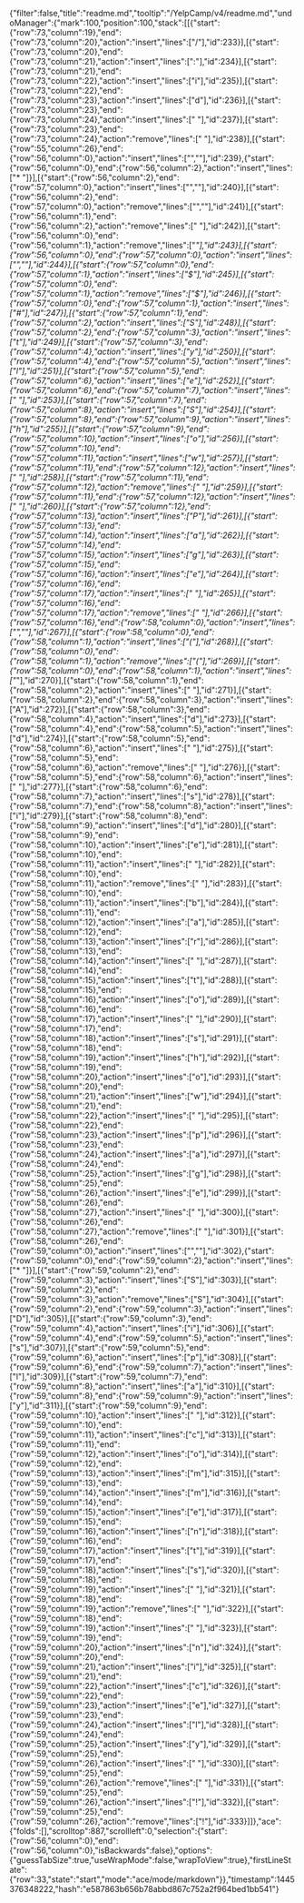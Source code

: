 {"filter":false,"title":"readme.md","tooltip":"/YelpCamp/v4/readme.md","undoManager":{"mark":100,"position":100,"stack":[[{"start":{"row":73,"column":19},"end":{"row":73,"column":20},"action":"insert","lines":["/"],"id":233}],[{"start":{"row":73,"column":20},"end":{"row":73,"column":21},"action":"insert","lines":[":"],"id":234}],[{"start":{"row":73,"column":21},"end":{"row":73,"column":22},"action":"insert","lines":["i"],"id":235}],[{"start":{"row":73,"column":22},"end":{"row":73,"column":23},"action":"insert","lines":["d"],"id":236}],[{"start":{"row":73,"column":23},"end":{"row":73,"column":24},"action":"insert","lines":[" "],"id":237}],[{"start":{"row":73,"column":23},"end":{"row":73,"column":24},"action":"remove","lines":[" "],"id":238}],[{"start":{"row":55,"column":26},"end":{"row":56,"column":0},"action":"insert","lines":["",""],"id":239},{"start":{"row":56,"column":0},"end":{"row":56,"column":2},"action":"insert","lines":["* "]}],[{"start":{"row":56,"column":2},"end":{"row":57,"column":0},"action":"insert","lines":["",""],"id":240}],[{"start":{"row":56,"column":2},"end":{"row":57,"column":0},"action":"remove","lines":["",""],"id":241}],[{"start":{"row":56,"column":1},"end":{"row":56,"column":2},"action":"remove","lines":[" "],"id":242}],[{"start":{"row":56,"column":0},"end":{"row":56,"column":1},"action":"remove","lines":["*"],"id":243}],[{"start":{"row":56,"column":0},"end":{"row":57,"column":0},"action":"insert","lines":["",""],"id":244}],[{"start":{"row":57,"column":0},"end":{"row":57,"column":1},"action":"insert","lines":["$"],"id":245}],[{"start":{"row":57,"column":0},"end":{"row":57,"column":1},"action":"remove","lines":["$"],"id":246}],[{"start":{"row":57,"column":0},"end":{"row":57,"column":1},"action":"insert","lines":["#"],"id":247}],[{"start":{"row":57,"column":1},"end":{"row":57,"column":2},"action":"insert","lines":["S"],"id":248}],[{"start":{"row":57,"column":2},"end":{"row":57,"column":3},"action":"insert","lines":["t"],"id":249}],[{"start":{"row":57,"column":3},"end":{"row":57,"column":4},"action":"insert","lines":["y"],"id":250}],[{"start":{"row":57,"column":4},"end":{"row":57,"column":5},"action":"insert","lines":["l"],"id":251}],[{"start":{"row":57,"column":5},"end":{"row":57,"column":6},"action":"insert","lines":["e"],"id":252}],[{"start":{"row":57,"column":6},"end":{"row":57,"column":7},"action":"insert","lines":[" "],"id":253}],[{"start":{"row":57,"column":7},"end":{"row":57,"column":8},"action":"insert","lines":["S"],"id":254}],[{"start":{"row":57,"column":8},"end":{"row":57,"column":9},"action":"insert","lines":["h"],"id":255}],[{"start":{"row":57,"column":9},"end":{"row":57,"column":10},"action":"insert","lines":["o"],"id":256}],[{"start":{"row":57,"column":10},"end":{"row":57,"column":11},"action":"insert","lines":["w"],"id":257}],[{"start":{"row":57,"column":11},"end":{"row":57,"column":12},"action":"insert","lines":[" "],"id":258}],[{"start":{"row":57,"column":11},"end":{"row":57,"column":12},"action":"remove","lines":[" "],"id":259}],[{"start":{"row":57,"column":11},"end":{"row":57,"column":12},"action":"insert","lines":[" "],"id":260}],[{"start":{"row":57,"column":12},"end":{"row":57,"column":13},"action":"insert","lines":["P"],"id":261}],[{"start":{"row":57,"column":13},"end":{"row":57,"column":14},"action":"insert","lines":["a"],"id":262}],[{"start":{"row":57,"column":14},"end":{"row":57,"column":15},"action":"insert","lines":["g"],"id":263}],[{"start":{"row":57,"column":15},"end":{"row":57,"column":16},"action":"insert","lines":["e"],"id":264}],[{"start":{"row":57,"column":16},"end":{"row":57,"column":17},"action":"insert","lines":[" "],"id":265}],[{"start":{"row":57,"column":16},"end":{"row":57,"column":17},"action":"remove","lines":[" "],"id":266}],[{"start":{"row":57,"column":16},"end":{"row":58,"column":0},"action":"insert","lines":["",""],"id":267}],[{"start":{"row":58,"column":0},"end":{"row":58,"column":1},"action":"insert","lines":["("],"id":268}],[{"start":{"row":58,"column":0},"end":{"row":58,"column":1},"action":"remove","lines":["("],"id":269}],[{"start":{"row":58,"column":0},"end":{"row":58,"column":1},"action":"insert","lines":["*"],"id":270}],[{"start":{"row":58,"column":1},"end":{"row":58,"column":2},"action":"insert","lines":[" "],"id":271}],[{"start":{"row":58,"column":2},"end":{"row":58,"column":3},"action":"insert","lines":["A"],"id":272}],[{"start":{"row":58,"column":3},"end":{"row":58,"column":4},"action":"insert","lines":["d"],"id":273}],[{"start":{"row":58,"column":4},"end":{"row":58,"column":5},"action":"insert","lines":["d"],"id":274}],[{"start":{"row":58,"column":5},"end":{"row":58,"column":6},"action":"insert","lines":[" "],"id":275}],[{"start":{"row":58,"column":5},"end":{"row":58,"column":6},"action":"remove","lines":[" "],"id":276}],[{"start":{"row":58,"column":5},"end":{"row":58,"column":6},"action":"insert","lines":[" "],"id":277}],[{"start":{"row":58,"column":6},"end":{"row":58,"column":7},"action":"insert","lines":["s"],"id":278}],[{"start":{"row":58,"column":7},"end":{"row":58,"column":8},"action":"insert","lines":["i"],"id":279}],[{"start":{"row":58,"column":8},"end":{"row":58,"column":9},"action":"insert","lines":["d"],"id":280}],[{"start":{"row":58,"column":9},"end":{"row":58,"column":10},"action":"insert","lines":["e"],"id":281}],[{"start":{"row":58,"column":10},"end":{"row":58,"column":11},"action":"insert","lines":[" "],"id":282}],[{"start":{"row":58,"column":10},"end":{"row":58,"column":11},"action":"remove","lines":[" "],"id":283}],[{"start":{"row":58,"column":10},"end":{"row":58,"column":11},"action":"insert","lines":["b"],"id":284}],[{"start":{"row":58,"column":11},"end":{"row":58,"column":12},"action":"insert","lines":["a"],"id":285}],[{"start":{"row":58,"column":12},"end":{"row":58,"column":13},"action":"insert","lines":["r"],"id":286}],[{"start":{"row":58,"column":13},"end":{"row":58,"column":14},"action":"insert","lines":[" "],"id":287}],[{"start":{"row":58,"column":14},"end":{"row":58,"column":15},"action":"insert","lines":["t"],"id":288}],[{"start":{"row":58,"column":15},"end":{"row":58,"column":16},"action":"insert","lines":["o"],"id":289}],[{"start":{"row":58,"column":16},"end":{"row":58,"column":17},"action":"insert","lines":[" "],"id":290}],[{"start":{"row":58,"column":17},"end":{"row":58,"column":18},"action":"insert","lines":["s"],"id":291}],[{"start":{"row":58,"column":18},"end":{"row":58,"column":19},"action":"insert","lines":["h"],"id":292}],[{"start":{"row":58,"column":19},"end":{"row":58,"column":20},"action":"insert","lines":["o"],"id":293}],[{"start":{"row":58,"column":20},"end":{"row":58,"column":21},"action":"insert","lines":["w"],"id":294}],[{"start":{"row":58,"column":21},"end":{"row":58,"column":22},"action":"insert","lines":[" "],"id":295}],[{"start":{"row":58,"column":22},"end":{"row":58,"column":23},"action":"insert","lines":["p"],"id":296}],[{"start":{"row":58,"column":23},"end":{"row":58,"column":24},"action":"insert","lines":["a"],"id":297}],[{"start":{"row":58,"column":24},"end":{"row":58,"column":25},"action":"insert","lines":["g"],"id":298}],[{"start":{"row":58,"column":25},"end":{"row":58,"column":26},"action":"insert","lines":["e"],"id":299}],[{"start":{"row":58,"column":26},"end":{"row":58,"column":27},"action":"insert","lines":[" "],"id":300}],[{"start":{"row":58,"column":26},"end":{"row":58,"column":27},"action":"remove","lines":[" "],"id":301}],[{"start":{"row":58,"column":26},"end":{"row":59,"column":0},"action":"insert","lines":["",""],"id":302},{"start":{"row":59,"column":0},"end":{"row":59,"column":2},"action":"insert","lines":["* "]}],[{"start":{"row":59,"column":2},"end":{"row":59,"column":3},"action":"insert","lines":["S"],"id":303}],[{"start":{"row":59,"column":2},"end":{"row":59,"column":3},"action":"remove","lines":["S"],"id":304}],[{"start":{"row":59,"column":2},"end":{"row":59,"column":3},"action":"insert","lines":["D"],"id":305}],[{"start":{"row":59,"column":3},"end":{"row":59,"column":4},"action":"insert","lines":["i"],"id":306}],[{"start":{"row":59,"column":4},"end":{"row":59,"column":5},"action":"insert","lines":["s"],"id":307}],[{"start":{"row":59,"column":5},"end":{"row":59,"column":6},"action":"insert","lines":["p"],"id":308}],[{"start":{"row":59,"column":6},"end":{"row":59,"column":7},"action":"insert","lines":["l"],"id":309}],[{"start":{"row":59,"column":7},"end":{"row":59,"column":8},"action":"insert","lines":["a"],"id":310}],[{"start":{"row":59,"column":8},"end":{"row":59,"column":9},"action":"insert","lines":["y"],"id":311}],[{"start":{"row":59,"column":9},"end":{"row":59,"column":10},"action":"insert","lines":[" "],"id":312}],[{"start":{"row":59,"column":10},"end":{"row":59,"column":11},"action":"insert","lines":["c"],"id":313}],[{"start":{"row":59,"column":11},"end":{"row":59,"column":12},"action":"insert","lines":["o"],"id":314}],[{"start":{"row":59,"column":12},"end":{"row":59,"column":13},"action":"insert","lines":["m"],"id":315}],[{"start":{"row":59,"column":13},"end":{"row":59,"column":14},"action":"insert","lines":["m"],"id":316}],[{"start":{"row":59,"column":14},"end":{"row":59,"column":15},"action":"insert","lines":["e"],"id":317}],[{"start":{"row":59,"column":15},"end":{"row":59,"column":16},"action":"insert","lines":["n"],"id":318}],[{"start":{"row":59,"column":16},"end":{"row":59,"column":17},"action":"insert","lines":["t"],"id":319}],[{"start":{"row":59,"column":17},"end":{"row":59,"column":18},"action":"insert","lines":["s"],"id":320}],[{"start":{"row":59,"column":18},"end":{"row":59,"column":19},"action":"insert","lines":[" "],"id":321}],[{"start":{"row":59,"column":18},"end":{"row":59,"column":19},"action":"remove","lines":[" "],"id":322}],[{"start":{"row":59,"column":18},"end":{"row":59,"column":19},"action":"insert","lines":[" "],"id":323}],[{"start":{"row":59,"column":19},"end":{"row":59,"column":20},"action":"insert","lines":["n"],"id":324}],[{"start":{"row":59,"column":20},"end":{"row":59,"column":21},"action":"insert","lines":["i"],"id":325}],[{"start":{"row":59,"column":21},"end":{"row":59,"column":22},"action":"insert","lines":["c"],"id":326}],[{"start":{"row":59,"column":22},"end":{"row":59,"column":23},"action":"insert","lines":["e"],"id":327}],[{"start":{"row":59,"column":23},"end":{"row":59,"column":24},"action":"insert","lines":["l"],"id":328}],[{"start":{"row":59,"column":24},"end":{"row":59,"column":25},"action":"insert","lines":["y"],"id":329}],[{"start":{"row":59,"column":25},"end":{"row":59,"column":26},"action":"insert","lines":[" "],"id":330}],[{"start":{"row":59,"column":25},"end":{"row":59,"column":26},"action":"remove","lines":[" "],"id":331}],[{"start":{"row":59,"column":25},"end":{"row":59,"column":26},"action":"insert","lines":["!"],"id":332}],[{"start":{"row":59,"column":25},"end":{"row":59,"column":26},"action":"remove","lines":["!"],"id":333}]]},"ace":{"folds":[],"scrolltop":887,"scrollleft":0,"selection":{"start":{"row":56,"column":0},"end":{"row":56,"column":0},"isBackwards":false},"options":{"guessTabSize":true,"useWrapMode":false,"wrapToView":true},"firstLineState":{"row":33,"state":"start","mode":"ace/mode/markdown"}},"timestamp":1445376348222,"hash":"e587863b656b78abbd867c752a2f964bed1bb541"}